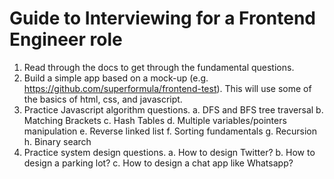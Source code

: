 # Guide to Interviewing for a Frontend Engineer role

1. Read through the docs to get through the fundamental questions.
2. Build a simple app based on a mock-up (e.g. https://github.com/superformula/frontend-test).
  This will use some of the basics of html, css, and javascript.
3. Practice Javascript algorithm questions.
  a. DFS and BFS tree traversal
  b. Matching Brackets
  c. Hash Tables
  d. Multiple variables/pointers manipulation
  e. Reverse linked list
  f. Sorting fundamentals
  g. Recursion
  h. Binary search
4. Practice system design questions.
  a. How to design Twitter?
  b. How to design a parking lot?
  c. How to design a chat app like Whatsapp?